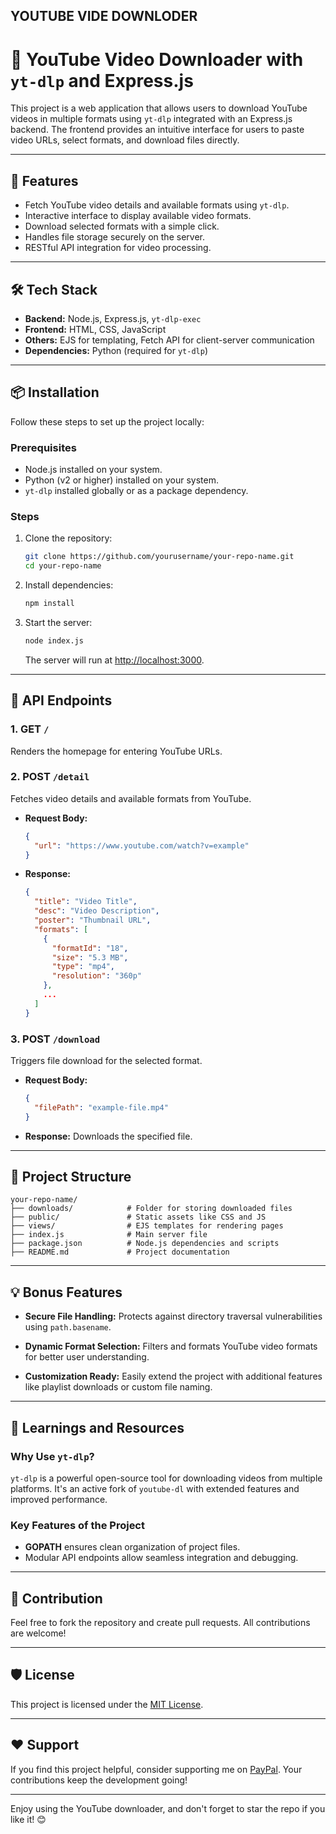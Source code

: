 ## YOUTUBE VIDE DOWNLODER

# 🎥 YouTube Video Downloader with `yt-dlp` and Express.js

This project is a web application that allows users to download YouTube videos in multiple formats using `yt-dlp` integrated with an Express.js backend. The frontend provides an intuitive interface for users to paste video URLs, select formats, and download files directly.

---

## 🚀 Features

- Fetch YouTube video details and available formats using `yt-dlp`.
- Interactive interface to display available video formats.
- Download selected formats with a simple click.
- Handles file storage securely on the server.
- RESTful API integration for video processing.

---

## 🛠️ Tech Stack

- **Backend:** Node.js, Express.js, `yt-dlp-exec`
- **Frontend:** HTML, CSS, JavaScript
- **Others:** EJS for templating, Fetch API for client-server communication
- **Dependencies:** Python (required for `yt-dlp`)

---

## 📦 Installation

Follow these steps to set up the project locally:

### Prerequisites
- Node.js installed on your system.
- Python (v2 or higher) installed on your system.
- `yt-dlp` installed globally or as a package dependency.

### Steps

1. Clone the repository:
   ```bash
   git clone https://github.com/yourusername/your-repo-name.git
   cd your-repo-name
   ```

2. Install dependencies:
   ```bash
   npm install
   ```

3. Start the server:
   ```bash
   node index.js
   ```
   The server will run at [http://localhost:3000](http://localhost:3000).

---

## 🧩 API Endpoints

### 1. **GET `/`**
   Renders the homepage for entering YouTube URLs.

### 2. **POST `/detail`**
   Fetches video details and available formats from YouTube.
   - **Request Body:**
     ```json
     {
       "url": "https://www.youtube.com/watch?v=example"
     }
     ```
   - **Response:**
     ```json
     {
       "title": "Video Title",
       "desc": "Video Description",
       "poster": "Thumbnail URL",
       "formats": [
         {
           "formatId": "18",
           "size": "5.3 MB",
           "type": "mp4",
           "resolution": "360p"
         },
         ...
       ]
     }
     ```

### 3. **POST `/download`**
   Triggers file download for the selected format.
   - **Request Body:**
     ```json
     {
       "filePath": "example-file.mp4"
     }
     ```
   - **Response:**
     Downloads the specified file.

---

## 📂 Project Structure

```plaintext
your-repo-name/
├── downloads/            # Folder for storing downloaded files
├── public/               # Static assets like CSS and JS
├── views/                # EJS templates for rendering pages
├── index.js              # Main server file
├── package.json          # Node.js dependencies and scripts
├── README.md             # Project documentation
```

---

## 💡 Bonus Features

- **Secure File Handling:**
  Protects against directory traversal vulnerabilities using `path.basename`.

- **Dynamic Format Selection:**
  Filters and formats YouTube video formats for better user understanding.

- **Customization Ready:**
  Easily extend the project with additional features like playlist downloads or custom file naming.

---

## 📖 Learnings and Resources

### Why Use `yt-dlp`?
`yt-dlp` is a powerful open-source tool for downloading videos from multiple platforms. It's an active fork of `youtube-dl` with extended features and improved performance.

### Key Features of the Project
- **GOPATH** ensures clean organization of project files.
- Modular API endpoints allow seamless integration and debugging.

---

## 🤝 Contribution

Feel free to fork the repository and create pull requests. All contributions are welcome!

---

## 🛡️ License

This project is licensed under the [MIT License](LICENSE).

---

## ❤️ Support

If you find this project helpful, consider supporting me on [PayPal](https://paypal.me/yourusername). Your contributions keep the development going!

---

Enjoy using the YouTube downloader, and don't forget to star the repo if you like it! 😊



